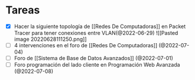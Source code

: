 # Tareas
- [x] Hacer la siguiente topología de [[Redes De Computadoras]] en Packet Tracer para tener conexiones entre VLAN(@2022-06-29)
		![[Pasted image 20220628111250.png]]
- [ ] 4 intervenciones en el foro de [[Redes De Computadoras]] (@2022-07-04)
- [ ] Foro de [[Sistema de Base de Datos Avanzados]] (@2022-07-01)
- [ ] Foro programación del lado cliente en Programación Web Avanzada (@2022-07-08)